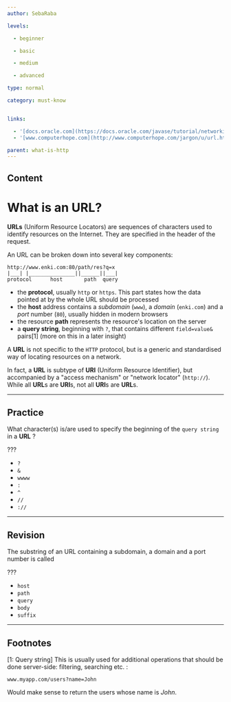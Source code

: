 ```yaml
---
author: SebaRaba

levels:

  - beginner

  - basic

  - medium

  - advanced

type: normal

category: must-know


links:

  - '[docs.oracle.com](https://docs.oracle.com/javase/tutorial/networking/urls/definition.html){website}'
  - '[www.computerhope.com](http://www.computerhope.com/jargon/u/url.htm){website}'

parent: what-is-http
---
```

## Content
# What is an URL?

**URLs** (Uniform Resource Locators) are sequences of characters used to identify resources on the Internet. They are specified in the header of the request.

An URL can be broken down into several key components:
```
http://www.enki.com:80/path/res?q=x
|___| |_______________||______||___|
protocol      host       path  query
```

- the **protocol**, usually `http` or `https`. This part states how the data pointed at by the whole URL should be processed
- the **host** address contains a *subdomain* (`www`), a *domain* (`enki.com`) and a *port* number (`80`), usually hidden in modern browsers
- the resource **path** represents the resource's location on the server
- a **query string**, beginning with `?`, that contains different `field=value&` pairs[1] (more on this in a later insight)

A **URL** is not specific to the `HTTP` protocol, but is a generic and standardised way of locating resources on a network.

In fact, a **URL** is subtype of **URI** (Uniform Resource Identifier), but accompanied by a "access mechanism" or "network locator" (`http://`).
While all **URL**s are **URI**s, not all **URI**s are **URL**s.

---
## Practice

What character(s) is/are used to specify the beginning of the `query string` in a **URL** ?

???


* `?`
* `&`
* `wwww`
* `:`
* `^`
* `//`
* `://`

---
## Revision

The substring of an URL containing a subdomain, a domain and a port number is called

???


* `host`
* `path`
* `query`
* `body`
* `suffix`

---
## Footnotes
[1: Query string]
This is usually used for additional operations that should be done server-side: filtering, searching etc. :
```
www.myapp.com/users?name=John
```
Would make sense to return the users whose name is *John*.
